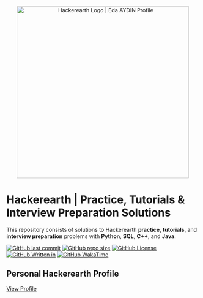 <p align="center">
    <a href="https://www.hackerearth.com/@edaaydinea">
        <img alt="Hackerearth Logo | Eda AYDIN Profile" src="https://static-fastly.hackerearth.com/static/hackerearth/images/logo/HE_logo.png", width = 450 >
    </a>
</p>

# Hackerearth | Practice, Tutorials & Interview Preparation Solutions

This repository consists of solutions to Hackerearth **practice**, **tutorials**, and **interview preparation** problems with **Python**, **SQL**, **C++**, and **Java**.

[![GitHub last commit](https://img.shields.io/github/last-commit/edaaydinea/Hackerearth)](https://github.com/edaaydinea/Hackerearth/commits/master)
[![GitHub repo size](https://img.shields.io/github/repo-size/edaaydinea/Hackerearth)](https://github.com/edaaydinea/Hackerearth/archive/master.zip)
[![GitHub License](https://img.shields.io:/github/license/edaaydinea/Hackerearth)](https://img.shields.io:/github/license/edaaydinea/Hackerearth)
[![GitHub Written in](https://img.shields.io/badge/Written%20in%20-Python%2C%20Java%2C%20C%2B%2B%2C%20SQL-blue)](https://img.shields.io/badge/Written%20in%20-Python%2C%20Java%2C%20C%2B%2B%2C%20MYSQL-blue)
[![GitHub WakaTime](https://wakatime.com/badge/github/edaaydinea/Hackerearth.svg)](https://wakatime.com/badge/github/edaaydinea/Hackerearth.svg)

## Personal Hackerearth Profile

[View Profile](https://www.hackerearth.com/@edaaydinea)
